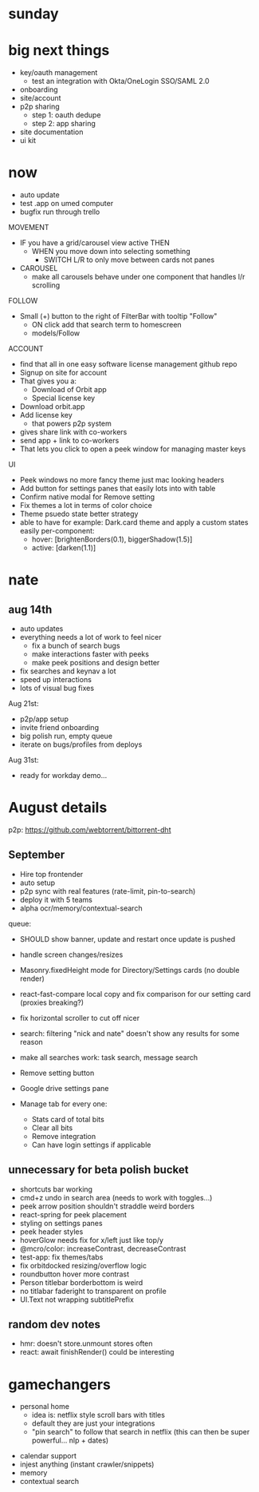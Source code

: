 # sunday

# big next things

- key/oauth management
  - test an integration with Okta/OneLogin SSO/SAML 2.0
- onboarding
- site/account
- p2p sharing
  - step 1: oauth dedupe
  - step 2: app sharing
- site documentation
- ui kit

# now

- auto update
- test .app on umed computer
- bugfix run through trello

MOVEMENT

- IF you have a grid/carousel view active THEN
  - WHEN you move down into selecting something
    - SWITCH L/R to only move between cards not panes
- CAROUSEL
  - make all carousels behave under one component that handles l/r scrolling

FOLLOW

- Small (+) button to the right of FilterBar with tooltip "Follow"
  - ON click add that search term to homescreen
  - models/Follow

ACCOUNT

- find that all in one easy software license management github repo
- Signup on site for account
- That gives you a:
  - Download of Orbit app
  - Special license key
- Download orbit.app
- Add license key
  - that powers p2p system
- gives share link with co-workers
- send app + link to co-workers
- That lets you click to open a peek window for managing master keys

UI

- Peek windows no more fancy theme just mac looking headers
- Add button for settings panes that easily lots into with table
- Confirm native modal for Remove setting
- Fix themes a lot in terms of color choice
- Theme psuedo state better strategy
- able to have for example: Dark.card theme and apply a custom states easily per-component:
  - hover: [brightenBorders(0.1), biggerShadow(1.5)]
  - active: [darken(1.1)]

# nate

## aug 14th

- auto updates
- everything needs a lot of work to feel nicer
  - fix a bunch of search bugs
  - make interactions faster with peeks
  - make peek positions and design better
- fix searches and keynav a lot
- speed up interactions
- lots of visual bug fixes

Aug 21st:

- p2p/app setup
- invite friend onboarding
- big polish run, empty queue
- iterate on bugs/profiles from deploys

Aug 31st:

- ready for workday demo...

# August details

p2p: https://github.com/webtorrent/bittorrent-dht

## September

- Hire top frontender
- auto setup
- p2p sync with real features (rate-limit, pin-to-search)
- deploy it with 5 teams
- alpha ocr/memory/contextual-search

queue:

- SHOULD show banner, update and restart once update is pushed
- handle screen changes/resizes
- Masonry.fixedHeight mode for Directory/Settings cards (no double render)
- react-fast-compare local copy and fix comparison for our setting card (proxies breaking?)
- fix horizontal scroller to cut off nicer

- search: filtering "nick and nate" doesn't show any results for some reason
- make all searches work: task search, message search
- Remove setting button
- Google drive settings pane
- Manage tab for every one:
  - Stats card of total bits
  - Clear all bits
  - Remove integration
  - Can have login settings if applicable

## unnecessary for beta polish bucket

- shortcuts bar working
- cmd+z undo in search area (needs to work with toggles...)
- peek arrow position shouldn't straddle weird borders
- react-spring for peek placement
- styling on settings panes
- peek header styles
- hoverGlow needs fix for x/left just like top/y
- @mcro/color: increaseContrast, decreaseContrast
- test-app: fix themes/tabs
- fix orbitdocked resizing/overflow logic
- roundbutton hover more contrast
- Person titlebar borderbottom is weird
- no titlabar faderight to transparent on profile
- UI.Text not wrapping subtitlePrefix

## random dev notes

- hmr: doesn't store.unmount stores often
- react: await finishRender() could be interesting

# gamechangers

- personal home
  - idea is: netflix style scroll bars with titles
  - default they are just your integrations
  - "pin search" to follow that search in netflix (this can then be super powerful... nlp + dates)

* calendar support
* injest anything (instant crawler/snippets)
* memory
* contextual search
